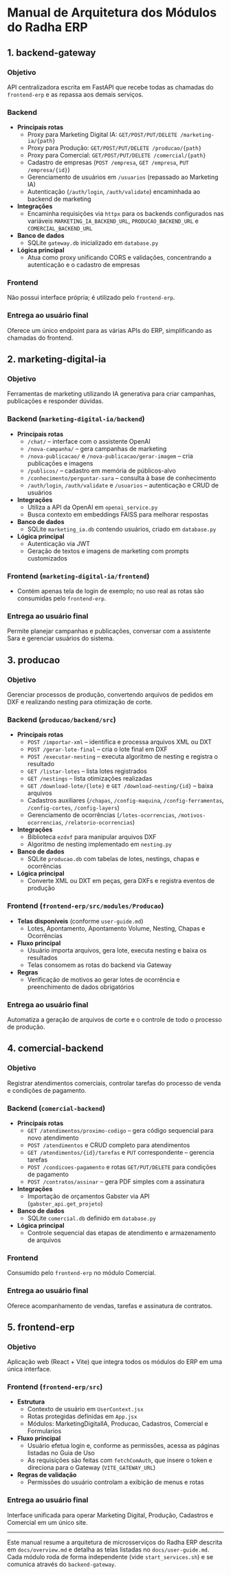 # Manual de Arquitetura dos Módulos do Radha ERP

## 1. backend-gateway
### Objetivo
API centralizadora escrita em FastAPI que recebe todas as chamadas do `frontend-erp` e as repassa aos demais serviços.

### Backend
- **Principais rotas**
  - Proxy para Marketing Digital IA: `GET/POST/PUT/DELETE /marketing-ia/{path}`
  - Proxy para Produção: `GET/POST/PUT/DELETE /producao/{path}`
  - Proxy para Comercial: `GET/POST/PUT/DELETE /comercial/{path}`
  - Cadastro de empresas (`POST /empresa`, `GET /empresa`, `PUT /empresa/{id}`)
  - Gerenciamento de usuários em `/usuarios` (repassado ao Marketing IA)
  - Autenticação (`/auth/login`, `/auth/validate`) encaminhada ao backend de marketing
- **Integrações**
  - Encaminha requisições via `httpx` para os backends configurados nas variáveis `MARKETING_IA_BACKEND_URL`, `PRODUCAO_BACKEND_URL` e `COMERCIAL_BACKEND_URL`
- **Banco de dados**
  - SQLite `gateway.db` inicializado em `database.py`
- **Lógica principal**
  - Atua como proxy unificando CORS e validações, concentrando a autenticação e o cadastro de empresas

### Frontend
Não possui interface própria; é utilizado pelo `frontend-erp`.

### Entrega ao usuário final
Oferece um único endpoint para as várias APIs do ERP, simplificando as chamadas do frontend.

## 2. marketing-digital-ia
### Objetivo
Ferramentas de marketing utilizando IA generativa para criar campanhas, publicações e responder dúvidas.

### Backend (`marketing-digital-ia/backend`)
- **Principais rotas**
  - `/chat/` – interface com o assistente OpenAI
  - `/nova-campanha/` – gera campanhas de marketing
  - `/nova-publicacao/` e `/nova-publicacao/gerar-imagem` – cria publicações e imagens
  - `/publicos/` – cadastro em memória de públicos-alvo
  - `/conhecimento/perguntar-sara` – consulta à base de conhecimento
  - `/auth/login`, `/auth/validate` e `/usuarios` – autenticação e CRUD de usuários
- **Integrações**
  - Utiliza a API da OpenAI em `openai_service.py`
  - Busca contexto em embeddings FAISS para melhorar respostas
- **Banco de dados**
  - SQLite `marketing_ia.db` contendo usuários, criado em `database.py`
- **Lógica principal**
  - Autenticação via JWT
  - Geração de textos e imagens de marketing com prompts customizados

### Frontend (`marketing-digital-ia/frontend`)
- Contém apenas tela de login de exemplo; no uso real as rotas são consumidas pelo `frontend-erp`.

### Entrega ao usuário final
Permite planejar campanhas e publicações, conversar com a assistente Sara e gerenciar usuários do sistema.

## 3. producao
### Objetivo
Gerenciar processos de produção, convertendo arquivos de pedidos em DXF e realizando nesting para otimização de corte.

### Backend (`producao/backend/src`)
- **Principais rotas**
  - `POST /importar-xml` – identifica e processa arquivos XML ou DXT
  - `POST /gerar-lote-final` – cria o lote final em DXF
  - `POST /executar-nesting` – executa algoritmo de nesting e registra o resultado
  - `GET /listar-lotes` – lista lotes registrados
  - `GET /nestings` – lista otimizações realizadas
  - `GET /download-lote/{lote}` e `GET /download-nesting/{id}` – baixa arquivos
  - Cadastros auxiliares (`/chapas`, `/config-maquina`, `/config-ferramentas`, `/config-cortes`, `/config-layers`)
  - Gerenciamento de ocorrências (`/lotes-ocorrencias`, `/motivos-ocorrencias`, `/relatorio-ocorrencias`)
- **Integrações**
  - Biblioteca `ezdxf` para manipular arquivos DXF
  - Algoritmo de nesting implementado em `nesting.py`
- **Banco de dados**
  - SQLite `producao.db` com tabelas de lotes, nestings, chapas e ocorrências
- **Lógica principal**
  - Converte XML ou DXT em peças, gera DXFs e registra eventos de produção

### Frontend (`frontend-erp/src/modules/Producao`)
- **Telas disponíveis** (conforme `user-guide.md`)
  - Lotes, Apontamento, Apontamento Volume, Nesting, Chapas e Ocorrências
- **Fluxo principal**
  - Usuário importa arquivos, gera lote, executa nesting e baixa os resultados
  - Telas consomem as rotas do backend via Gateway
- **Regras**
  - Verificação de motivos ao gerar lotes de ocorrência e preenchimento de dados obrigatórios

### Entrega ao usuário final
Automatiza a geração de arquivos de corte e o controle de todo o processo de produção.

## 4. comercial-backend
### Objetivo
Registrar atendimentos comerciais, controlar tarefas do processo de venda e condições de pagamento.

### Backend (`comercial-backend`)
- **Principais rotas**
  - `GET /atendimentos/proximo-codigo` – gera código sequencial para novo atendimento
  - `POST /atendimentos` e CRUD completo para atendimentos
  - `GET /atendimentos/{id}/tarefas` e `PUT` correspondente – gerencia tarefas
  - `POST /condicoes-pagamento` e rotas `GET/PUT/DELETE` para condições de pagamento
  - `POST /contratos/assinar` – gera PDF simples com a assinatura
- **Integrações**
  - Importação de orçamentos Gabster via API (`gabster_api.get_projeto`)
- **Banco de dados**
  - SQLite `comercial.db` definido em `database.py`
- **Lógica principal**
  - Controle sequencial das etapas de atendimento e armazenamento de arquivos

### Frontend
Consumido pelo `frontend-erp` no módulo Comercial.

### Entrega ao usuário final
Oferece acompanhamento de vendas, tarefas e assinatura de contratos.

## 5. frontend-erp
### Objetivo
Aplicação web (React + Vite) que integra todos os módulos do ERP em uma única interface.

### Frontend (`frontend-erp/src`)
- **Estrutura**
  - Contexto de usuário em `UserContext.jsx`
  - Rotas protegidas definidas em `App.jsx`
  - Módulos: MarketingDigitalIA, Producao, Cadastros, Comercial e Formularios
- **Fluxo principal**
  - Usuário efetua login e, conforme as permissões, acessa as páginas listadas no Guia de Uso
  - As requisições são feitas com `fetchComAuth`, que insere o token e direciona para o Gateway (`VITE_GATEWAY_URL`)
- **Regras de validação**
  - Permissões do usuário controlam a exibição de menus e rotas

### Entrega ao usuário final
Interface unificada para operar Marketing Digital, Produção, Cadastros e Comercial em um único site.

---

Este manual resume a arquitetura de microsserviços do Radha ERP descrita em `docs/overview.md` e detalha as telas listadas no `docs/user-guide.md`. Cada módulo roda de forma independente (vide `start_services.sh`) e se comunica através do `backend-gateway`.
